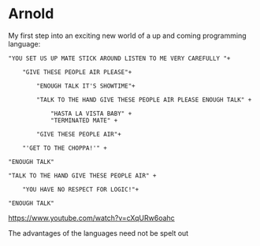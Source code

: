 # Arnold

My first step into an exciting new world of a up and coming programming language:

```
"YOU SET US UP MATE STICK AROUND LISTEN TO ME VERY CAREFULLY "+ 

	"GIVE THESE PEOPLE AIR PLEASE"+ 
		
		"ENOUGH TALK IT'S SHOWTIME"+
			
		"TALK TO THE HAND GIVE THESE PEOPLE AIR PLEASE ENOUGH TALK" +
				
			"HASTA LA VISTA BABY" +
			"TERMINATED MATE" +
		
		"GIVE THESE PEOPLE AIR"+ 
	
	"'GET TO THE CHOPPA!'" +
	
"ENOUGH TALK"

"TALK TO THE HAND GIVE THESE PEOPLE AIR" +
	
	"YOU HAVE NO RESPECT FOR LOGIC!"+ 

"ENOUGH TALK"	

```	
https://www.youtube.com/watch?v=cXqURw6oahc

The advantages of the languages need not be spelt out 
